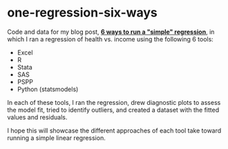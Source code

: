 # one-regression-six-ways

Code and data for my blog post, [**6 ways to run a "simple" regression**](http://underthecurve.github.io/jekyll/update/2016/07/01/one-regression-six-ways.html), in which I ran a regression of health vs. income using the following 6 tools:

* Excel
* R
* Stata
* SAS
* PSPP
* Python (statsmodels)

In each of these tools, I ran the regression, drew diagnostic plots to assess the model fit, tried to identify outliers, and created a dataset with the fitted values and residuals.

I hope this will showcase the different approaches of each tool take toward running a simple linear regression.

